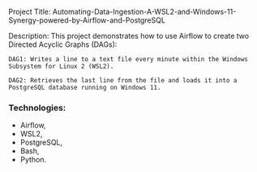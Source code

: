 Project Title: 
          Automating-Data-Ingestion-A-WSL2-and-Windows-11-Synergy-powered-by-Airflow-and-PostgreSQL


Description: 
    This project demonstrates how to use Airflow to create two Directed Acyclic Graphs (DAGs):

    DAG1: Writes a line to a text file every minute within the Windows Subsystem for Linux 2 (WSL2).

    DAG2: Retrieves the last line from the file and loads it into a PostgreSQL database running on Windows 11.

### Technologies: 
  - Airflow,
  - WSL2,
  - PostgreSQL,
  - Bash,
  - Python.
